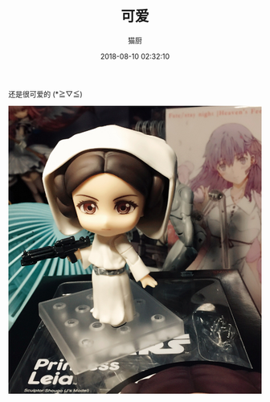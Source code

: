 ﻿---
layout: post
title: 可爱
date: 2018-08-10 02:32:10
updated: 2018-08-10 02:32:10
comments: true
categories: [Photo]
tags: []
author: "猫厨"
description: ""
toc: true
---

<p>还是很可爱的 (*≧▽≦)</p>

![](https://raw.githubusercontent.com/alicewish/meowchain247/master/img_cVZNdzJtQk9JV2R5bUNhYXQvL2dIUW1FM3Q4ajRVQkJhY29HRWNiZEJmNk81WmRHSGxWOFNnPT0.jpg)